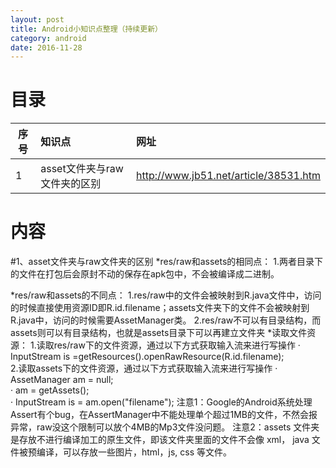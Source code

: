 ```yaml
---
layout: post
title: Android小知识点整理（持续更新）
category: android
date: 2016-11-28
---
```


目录
====

|序号|知识点|网址|
|-----|:----|:----|
|1|asset文件夹与raw文件夹的区别|http://www.jb51.net/article/38531.htm|

内容
===

#1、asset文件夹与raw文件夹的区别
*res/raw和assets的相同点：
1.两者目录下的文件在打包后会原封不动的保存在apk包中，不会被编译成二进制。

*res/raw和assets的不同点：
1.res/raw中的文件会被映射到R.java文件中，访问的时候直接使用资源ID即R.id.filename；assets文件夹下的文件不会被映射到R.java中，访问的时候需要AssetManager类。
2.res/raw不可以有目录结构，而assets则可以有目录结构，也就是assets目录下可以再建立文件夹
*读取文件资源：
1.读取res/raw下的文件资源，通过以下方式获取输入流来进行写操作
·        InputStream is =getResources().openRawResource(R.id.filename);  
2.读取assets下的文件资源，通过以下方式获取输入流来进行写操作
·        AssetManager am = null;  
·        am = getAssets();  
·        InputStream is = am.open("filename"); 
注意1：Google的Android系统处理Assert有个bug，在AssertManager中不能处理单个超过1MB的文件，不然会报异常，raw没这个限制可以放个4MB的Mp3文件没问题。
注意2：assets 文件夹是存放不进行编译加工的原生文件，即该文件夹里面的文件不会像 xml， java 文件被预编译，可以存放一些图片，html，js, css 等文件。



